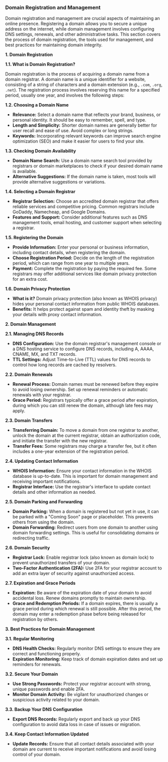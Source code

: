 ### Domain Registration and Management

Domain registration and management are crucial aspects of maintaining an online presence. Registering a domain allows you to secure a unique address on the internet, while domain management involves configuring DNS settings, renewals, and other administrative tasks. This section covers the process of domain registration, the tools used for management, and best practices for maintaining domain integrity.

**1. Domain Registration**

**1.1. What is Domain Registration?**

Domain registration is the process of acquiring a domain name from a domain registrar. A domain name is a unique identifier for a website, consisting of a string of characters and a domain extension (e.g., `.com`, `.org`, `.net`). The registration process involves reserving this name for a specified period, usually one year, and involves the following steps:

**1.2. Choosing a Domain Name**

- **Relevance:** Select a domain name that reflects your brand, business, or personal identity. It should be easy to remember, spell, and type.
- **Length and Simplicity:** Shorter domain names are generally better for user recall and ease of use. Avoid complex or long strings.
- **Keywords:** Incorporating relevant keywords can improve search engine optimization (SEO) and make it easier for users to find your site.

**1.3. Checking Domain Availability**

- **Domain Name Search:** Use a domain name search tool provided by registrars or domain marketplaces to check if your desired domain name is available.
- **Alternative Suggestions:** If the domain name is taken, most tools will provide alternative suggestions or variations.

**1.4. Selecting a Domain Registrar**

- **Registrar Selection:** Choose an accredited domain registrar that offers reliable services and competitive pricing. Common registrars include GoDaddy, Namecheap, and Google Domains.
- **Features and Support:** Consider additional features such as DNS management tools, email hosting, and customer support when selecting a registrar.

**1.5. Registering the Domain**

- **Provide Information:** Enter your personal or business information, including contact details, when registering the domain.
- **Choose Registration Period:** Decide on the length of the registration period, which can range from one year to multiple years.
- **Payment:** Complete the registration by paying the required fee. Some registrars may offer additional services like domain privacy protection for an extra cost.

**1.6. Domain Privacy Protection**

- **What is it?** Domain privacy protection (also known as WHOIS privacy) hides your personal contact information from public WHOIS databases.
- **Benefits:** It helps protect against spam and identity theft by masking your details with proxy contact information.

**2. Domain Management**

**2.1. Managing DNS Records**

- **DNS Configuration:** Use the domain registrar's management console or a DNS hosting service to configure DNS records, including A, AAAA, CNAME, MX, and TXT records.
- **TTL Settings:** Adjust Time-to-Live (TTL) values for DNS records to control how long records are cached by resolvers.

**2.2. Domain Renewals**

- **Renewal Process:** Domain names must be renewed before they expire to avoid losing ownership. Set up renewal reminders or automatic renewals with your registrar.
- **Grace Period:** Registrars typically offer a grace period after expiration, during which you can still renew the domain, although late fees may apply.

**2.3. Domain Transfers**

- **Transferring Domain:** To move a domain from one registrar to another, unlock the domain at the current registrar, obtain an authorization code, and initiate the transfer with the new registrar.
- **Transfer Fees:** Some registrars may charge a transfer fee, but it often includes a one-year extension of the registration period.

**2.4. Updating Contact Information**

- **WHOIS Information:** Ensure your contact information in the WHOIS database is up-to-date. This is important for domain management and receiving important notifications.
- **Registrar Interface:** Use the registrar's interface to update contact details and other information as needed.

**2.5. Domain Parking and Forwarding**

- **Domain Parking:** When a domain is registered but not yet in use, it can be parked with a "Coming Soon" page or placeholder. This prevents others from using the domain.
- **Domain Forwarding:** Redirect users from one domain to another using domain forwarding settings. This is useful for consolidating domains or redirecting traffic.

**2.6. Domain Security**

- **Registrar Lock:** Enable registrar lock (also known as domain lock) to prevent unauthorized transfers of your domain.
- **Two-Factor Authentication (2FA):** Use 2FA for your registrar account to add an extra layer of security against unauthorized access.

**2.7. Expiration and Grace Periods**

- **Expiration:** Be aware of the expiration date of your domain to avoid accidental loss. Renew domains promptly to maintain ownership.
- **Grace and Redemption Periods:** If a domain expires, there is usually a grace period during which renewal is still possible. After this period, the domain may enter a redemption phase before being released for registration by others.

**3. Best Practices for Domain Management**

**3.1. Regular Monitoring**

- **DNS Health Checks:** Regularly monitor DNS settings to ensure they are correct and functioning properly.
- **Expiration Monitoring:** Keep track of domain expiration dates and set up reminders for renewals.

**3.2. Secure Your Domain**

- **Use Strong Passwords:** Protect your registrar account with strong, unique passwords and enable 2FA.
- **Monitor Domain Activity:** Be vigilant for unauthorized changes or suspicious activity related to your domain.

**3.3. Backup Your DNS Configuration**

- **Export DNS Records:** Regularly export and back up your DNS configuration to avoid data loss in case of issues or migration.

**3.4. Keep Contact Information Updated**

- **Update Records:** Ensure that all contact details associated with your domain are current to receive important notifications and avoid losing control of your domain.
